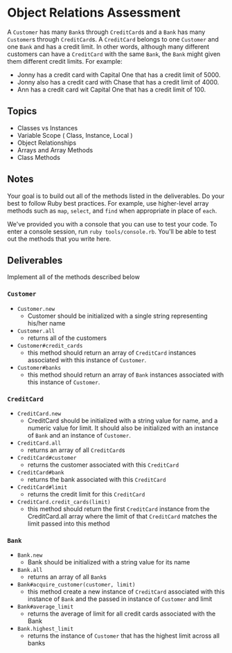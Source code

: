 # Object Relations Assessment

A `Customer` has many `Bank`s through `CreditCard`s and a `Bank` has many `Customer`s through `CreditCard`s. A `CreditCard` belongs to one `Customer` and one `Bank` and has a credit limit. In other words, although many different customers can have a `CreditCard` with the same `Bank`, the `Bank` might given them different credit limits. For example:
+ Jonny has a credit card with Capital One that has a credit limit of 5000.
+ Jonny also has a credit card with Chase that has a credit limit of 4000.
+ Ann has a credit card wit Capital One that has a credit limit of 100.

## Topics

- Classes vs Instances
- Variable Scope ( Class, Instance, Local )
- Object Relationships
- Arrays and Array Methods
- Class Methods

## Notes

Your goal is to build out all of the methods listed in the deliverables. Do your best to follow Ruby best practices. For example, use higher-level array methods such as `map`, `select`, and `find` when appropriate in place of `each`.

We've provided you with a console that you can use to test your code. To enter a console session, run `ruby tools/console.rb`. You'll be able to test out the methods that you write here.

## Deliverables

Implement all of the methods described below

### `Customer`

+ `Customer.new`
  + Customer should be initialized with a single string representing his/her name
+ `Customer.all`
  + returns all of the customers
+ `Customer#credit_cards`
  + this method should return an array of `CreditCard` instances associated with this instance of `Customer`.
+ `Customer#banks`
  + this method should return an array of `Bank` instances associated with this instance of `Customer`.

### `CreditCard`

+ `CreditCard.new`
  + CreditCard should be initialized with a string value for name, and a numeric value for limit. It should also be initialized with an instance of `Bank` and an instance of `Customer`.
+ `CreditCard.all`
  + returns an array of all `CreditCard`s
+ `CreditCard#customer`
  + returns the customer associated with this `CreditCard`
+ `CreditCard#bank`
  + returns the bank associated with this `CreditCard`
+ `CreditCard#limit`
  + returns the credit limit for this `CreditCard`
+ `CreditCard.credit_cards(limit)`
  + this method should return the first `CreditCard` instance from the CreditCard.all array where the limit of that `CreditCard` matches the limit passed into this method 

### `Bank`
+ `Bank.new`
  + Bank should be initialized with a string value for its name
+ `Bank.all`
  + returns an array of all `Bank`s
+ `Bank#acquire_customer(customer, limit)`
  + this method create a new instance of `CreditCard` associated with this instance of `Bank` and the passed in instance of `Customer` and limit
+ `Bank#average_limit`
  + returns the average of limit for all credit cards associated with the Bank
+ `Bank.highest_limit`
  + returns the instance of `Customer` that has the highest limit across all banks
